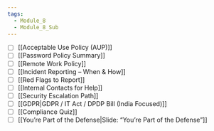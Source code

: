 ```yaml
---
tags:
  - Module_8
  - Module_8_Sub
---
```


- [ ] [[Acceptable Use Policy (AUP)]]
- [ ] [[Password Policy Summary]]
- [ ] [[Remote Work Policy]]
- [ ] [[Incident Reporting – When & How]]
- [ ] [[Red Flags to Report]]
- [ ] [[Internal Contacts for Help]]
- [ ] [[Security Escalation Path]]
- [ ] [[GDPR|GDPR / IT Act / DPDP Bill (India Focused)]]
- [ ] [[Compliance Quiz]]
- [ ] [[You’re Part of the Defense|Slide: “You’re Part of the Defense”]]